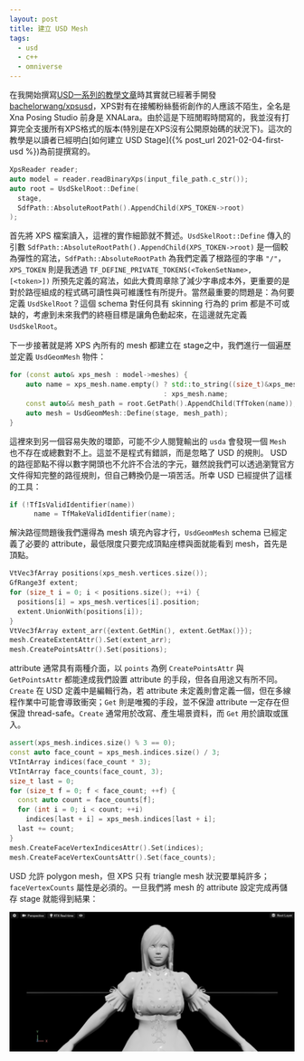 ```yaml
---
layout: post
title: 建立 USD Mesh
tags:
  - usd
  - c++
  - omniverse
---
```


在我開始撰寫[USD一系列的教學文章](/tags/#usd)時其實就已經著手開發[bachelorwang/xpsusd](https://github.com/bachelorwang/xpsusd)，XPS對有在接觸粉絲藝術創作的人應該不陌生，全名是 Xna Posing Studio 前身是 XNALara。由於這是下班閒暇時間寫的，我並沒有打算完全支援所有XPS格式的版本(特別是在XPS沒有公開原始碼的狀況下)。這次的教學是以讀者已經明白[如何建立 USD Stage]({% post_url 2021-02-04-first-usd %})為前提撰寫的。

```cpp
XpsReader reader;
auto model = reader.readBinaryXps(input_file_path.c_str());
auto root = UsdSkelRoot::Define(
  stage, 
  SdfPath::AbsoluteRootPath().AppendChild(XPS_TOKEN->root)
);
```

首先將 XPS 檔案讀入，這裡的實作細節就不贅述。`UsdSkelRoot::Define` 傳入的引數 `SdfPath::AbsoluteRootPath().AppendChild(XPS_TOKEN->root)` 是一個較為彈性的寫法，`SdfPath::AbsoluteRootPath` 為我們定義了根路徑的字串 `"/"`，`XPS_TOKEN` 則是我透過 `TF_DEFINE_PRIVATE_TOKENS(<TokenSetName>, [<token>])` 所預先定義的寫法，如此大費周章除了減少字串成本外，更重要的是對於路徑組成的程式碼可讀性與可維護性有所提升。當然最重要的問題是：為何要定義 `UsdSkelRoot`？這個 schema 對任何具有 skinning 行為的 prim 都是不可或缺的，考慮到未來我們的終極目標是讓角色動起來，在這邊就先定義 `UsdSkelRoot`。

下一步接著就是將 XPS 內所有的 mesh 都建立在 stage之中，我們進行一個遍歷並定義 `UsdGeomMesh` 物件：

```cpp
for (const auto& xps_mesh : model->meshes) {
    auto name = xps_mesh.name.empty() ? std::to_string((size_t)&xps_mesh)
                                      : xps_mesh.name;
    const auto&& mesh_path = root.GetPath().AppendChild(TfToken(name));
    auto mesh = UsdGeomMesh::Define(stage, mesh_path);
}
```

這裡來到另一個容易失敗的環節，可能不少人閱覽輸出的 `usda` 會發現一個 `Mesh` 也不存在或總數對不上。這並不是程式有錯誤，而是忽略了 USD 的規則。 USD 的路徑節點不得以數字開頭也不允許不合法的字元，雖然說我們可以透過瀏覽官方文件得知完整的路徑規則，但自己轉換仍是一項苦活。所幸 USD 已經提供了這樣的工具：

```cpp
if (!TfIsValidIdentifier(name))
      name = TfMakeValidIdentifier(name);
```

解決路徑問題後我們還得為 mesh 填充內容才行，`UsdGeomMesh` schema 已經定義了必要的 attribute，最低限度只要完成頂點座標與面就能看到 mesh，首先是頂點。

```cpp
VtVec3fArray positions(xps_mesh.vertices.size());
GfRange3f extent;
for (size_t i = 0; i < positions.size(); ++i) {
  positions[i] = xps_mesh.vertices[i].position;
  extent.UnionWith(positions[i]);
}
VtVec3fArray extent_arr({extent.GetMin(), extent.GetMax()});
mesh.CreateExtentAttr().Set(extent_arr);
mesh.CreatePointsAttr().Set(positions);
```

attribute 通常具有兩種介面，以 `points` 為例 `CreatePointsAttr` 與 `GetPointsAttr` 都能達成我們設置 attribute 的手段，但各自用途又有所不同。`Create` 在 USD 定義中是編輯行為，若 attribute 未定義則會定義一個，但在多線程作業中可能會導致衝突；`Get` 則是唯獨的手段，並不保證 attribute 一定存在但保證 thread-safe。`Create` 通常用於改寫、產生場景資料，而 `Get` 用於讀取或匯入。

```cpp
assert(xps_mesh.indices.size() % 3 == 0);
const auto face_count = xps_mesh.indices.size() / 3;
VtIntArray indices(face_count * 3);
VtIntArray face_counts(face_count, 3);
size_t last = 0;
for (size_t f = 0; f < face_count; ++f) {
  const auto count = face_counts[f];
  for (int i = 0; i < count; ++i)
    indices[last + i] = xps_mesh.indices[last + i];
  last += count;
}
mesh.CreateFaceVertexIndicesAttr().Set(indices);
mesh.CreateFaceVertexCountsAttr().Set(face_counts);
```

USD 允許 polygon mesh，但 XPS 只有 triangle mesh 狀況要單純許多；`faceVertexCounts` 屬性是必須的。一旦我們將 mesh 的 attribute 設定完成再儲存 stage 就能得到結果：

![result](/assets/2021-02-04-first-usd-kokoro.PNG)


